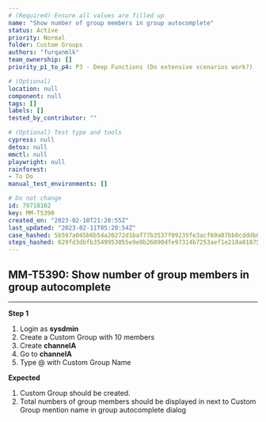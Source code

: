 ```yaml
---
# (Required) Ensure all values are filled up
name: "Show number of group members in group autocomplete"
status: Active
priority: Normal
folder: Custom Groups
authors: "furqanmlk"
team_ownership: []
priority_p1_to_p4: P3 - Deep Functions (Do extensive scenarios work?)

# (Optional)
location: null
component: null
tags: []
labels: []
tested_by_contributor: ""

# (Optional) Test type and tools
cypress: null
detox: null
mmctl: null
playwright: null
rainforest: 
- To Do
manual_test_environments: []

# Do not change
id: 79718102
key: MM-T5390
created_on: "2023-02-10T21:20:55Z"
last_updated: "2023-02-11T05:20:54Z"
case_hashed: 5b597a045b6b54a20272d1baf77b3537f09235fe3acf69a07bb0cdddb0e3716fe23120036f9ca92ced5d10c1c005f80a
steps_hashed: 629fd3dbfb3549953055e9e0b26090dfe97314b7253aef1e218a0187581d64b8fdecf2fb67cfddb2b10c67821d9db76d
---
```


<!-- (Auto-generated) Based on frontmatter's "key" and "name" -->

## MM-T5390: Show number of group members in group autocomplete

---

**Step 1**

1. Login as **sysdmin**
2. Create a Custom Group with 10 members
3. Create **channelA**
4. Go to **channelA**
5. Type @ with Custom Group Name

**Expected**

1. Custom Group should be created.
2. Total numbers of group members should be displayed in next to Custom Group mention name in group autocomplete dialog
